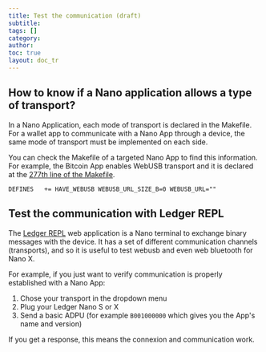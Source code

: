 ```yaml
---
title: Test the communication (draft)
subtitle:
tags: []
category:
author:
toc: true
layout: doc_tr
---
```




## How to know if a Nano application allows a type of transport?

In a Nano Application, each mode of transport is declared in the Makefile. For a wallet app to communicate with a Nano App through a device, the same mode of transport must be implemented on each side.

You can check the Makefile of a targeted Nano App to find this information. For example, the Bitcoin App enables WebUSB transport and it is declared at the [277th line of the Makefile](https://github.com/LedgerHQ/app-bitcoin/blob/75dfa48faa6c34d96d2aeb7a7994024e895148a9/Makefile#L227).

`DEFINES   += HAVE_WEBUSB WEBUSB_URL_SIZE_B=0 WEBUSB_URL=""`


## Test the communication with Ledger REPL

The [Ledger REPL](https://repl.ledger.tools/) web application is a Nano terminal to exchange binary messages with the device. It has a set of different communication channels (transports), and so it is useful to test webusb and even web bluetooth for Nano X.

For example, if you just want to verify communication is properly established with a Nano App:

1. Chose your transport in the dropdown menu
2. Plug your Ledger Nano S or X
3. Send a basic ADPU (for example `B001000000` which gives you the App's name and version)

If you get a response, this means the connexion and communication work.
